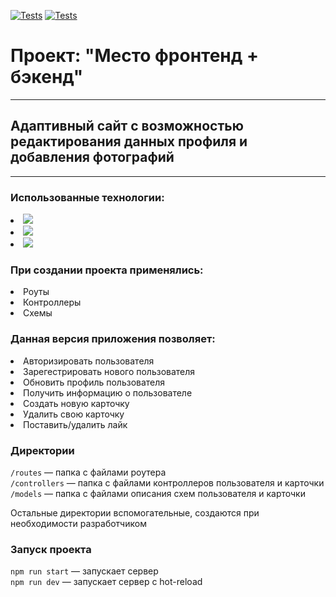 [![Tests](https://github.com/yandex-praktikum/express-mesto-gha/actions/workflows/tests-13-sprint.yml/badge.svg)](https://github.com/yandex-praktikum/express-mesto-gha/actions/workflows/tests-13-sprint.yml) [![Tests](https://github.com/yandex-praktikum/express-mesto-gha/actions/workflows/tests-14-sprint.yml/badge.svg)](https://github.com/yandex-praktikum/express-mesto-gha/actions/workflows/tests-14-sprint.yml)

# Проект: "Место фронтенд + бэкенд"
___
## Адаптивный сайт с возможностью редактирования данных профиля и добавления фотографий
___
### Использованные технологии:
  
  <p align="left">
  <li><img src="https://img.shields.io/badge/node.js-6DA55F?style=for-the-badge&logo=node.js&logoColor=white" /></li>
  <li><img src="https://img.shields.io/badge/express.js-%23404d59.svg?style=for-the-badge&logo=express&logoColor=%2361DAFB" /></li>
  <li><img src="https://img.shields.io/badge/MongoDB-%234ea94b.svg?style=for-the-badge&logo=mongodb&logoColor=white" /></li>
  </p>  

### При создании проекта применялись:  
  <p align="left">
  <li>Роуты</li>
  <li>Контроллеры</li>
  <li>Схемы</li>
  </p>
  
### Данная версия приложения позволяет:
  <p align="left">
  <li>Авторизировать пользователя</li>
  <li>Зарегестрировать нового пользователя</>
  <li>Обновить профиль пользователя</li>
  <li>Получить информацию о пользователе</li>
  <li>Создать новую карточку</li>
  <li>Удалить свою карточку</li>
  <li>Поставить/удалить лайк</li>
  </p>

### Директории

`/routes` — папка с файлами роутера  
`/controllers` — папка с файлами контроллеров пользователя и карточки   
`/models` — папка с файлами описания схем пользователя и карточки  
  
Остальные директории вспомогательные, создаются при необходимости разработчиком

### Запуск проекта

`npm run start` — запускает сервер   
`npm run dev` — запускает сервер с hot-reload
